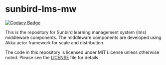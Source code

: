 # sunbird-lms-mw

[![Codacy Badge](https://api.codacy.com/project/badge/Grade/66f3f2f252f3454388b58730cc3a7c22)](https://app.codacy.com/app/sunbird-bot/sunbird-lms-mw?utm_source=github.com&utm_medium=referral&utm_content=project-sunbird/sunbird-lms-mw&utm_campaign=Badge_Grade_Settings)

This is the repository for Sunbird learning management system (lms) middleware components. The middleware components are developed using Akka actor framework for scale and distribution.

The code in this repository is licensed under MIT License unless otherwise noted. Please see the [LICENSE](https://github.com/project-sunbird/sunbird-lms-mw/blob/master/LICENSE) file for details.

